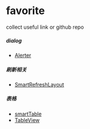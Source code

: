 # favorite
collect useful link or github repo


##### dialog 

* [Alerter](https://github.com/Tapadoo/Alerter)


##### 刷新相关

* [SmartRefreshLayout](https://github.com/scwang90/SmartRefreshLayout)


##### 表格

* [smartTable](https://github.com/huangyanbin/smartTable)
* [TableView](https://github.com/evrencoskun/TableView)

